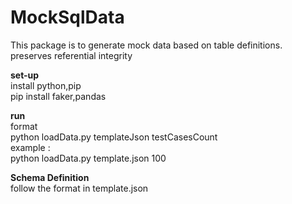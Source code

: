 # MockSqlData </br>
This package is to generate mock data based on table definitions.</br>
preserves referential integrity </br>

**set-up** </br>
install python,pip </br>
pip install faker,pandas </br>

**run** </br>
format </br>
python loadData.py templateJson testCasesCount </br>
example : </br>
python loadData.py template.json 100 </br>

**Schema Definition** </br>
follow the format in template.json </br>


